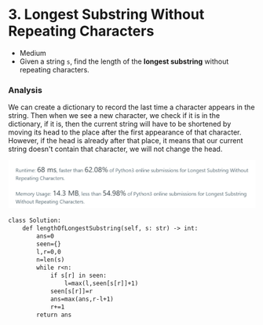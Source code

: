 # 3. Longest Substring Without Repeating Characters

* Medium
* Given a string `s`, find the length of the **longest substring** without repeating characters.

### Analysis

We can create a dictionary to record the last time a character appears in the string. Then when we see a new character, we check if it is in the dictionary, if it is, then the current string will have to be shortened by moving its head to the place after the first appearance of that character. However, if the head is already after that place, it means that our current string doesn't contain that character, we will not change the head.&#x20;

![](<.gitbook/assets/image (10) (1) (1) (1) (1) (1).png>)

```
class Solution:
    def lengthOfLongestSubstring(self, s: str) -> int:
        ans=0
        seen={}
        l,r=0,0
        n=len(s)
        while r<n:
            if s[r] in seen:
                l=max(l,seen[s[r]]+1)
            seen[s[r]]=r
            ans=max(ans,r-l+1)
            r+=1
        return ans
```
